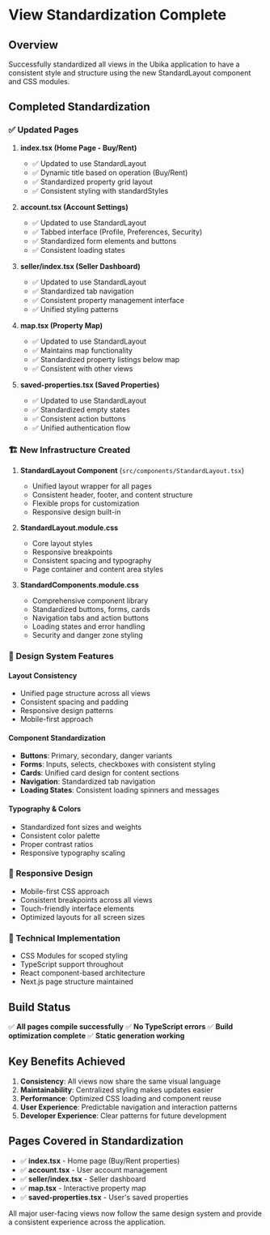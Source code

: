 # View Standardization Complete

## Overview
Successfully standardized all views in the Ubika application to have a consistent style and structure using the new StandardLayout component and CSS modules.

## Completed Standardization

### ✅ Updated Pages

1. **index.tsx (Home Page - Buy/Rent)**
   - ✅ Updated to use StandardLayout
   - ✅ Dynamic title based on operation (Buy/Rent)
   - ✅ Standardized property grid layout
   - ✅ Consistent styling with standardStyles

2. **account.tsx (Account Settings)**
   - ✅ Updated to use StandardLayout
   - ✅ Tabbed interface (Profile, Preferences, Security)
   - ✅ Standardized form elements and buttons
   - ✅ Consistent loading states

3. **seller/index.tsx (Seller Dashboard)**
   - ✅ Updated to use StandardLayout
   - ✅ Standardized tab navigation
   - ✅ Consistent property management interface
   - ✅ Unified styling patterns

4. **map.tsx (Property Map)**
   - ✅ Updated to use StandardLayout
   - ✅ Maintains map functionality
   - ✅ Standardized property listings below map
   - ✅ Consistent with other views

5. **saved-properties.tsx (Saved Properties)**
   - ✅ Updated to use StandardLayout
   - ✅ Standardized empty states
   - ✅ Consistent action buttons
   - ✅ Unified authentication flow

### 🏗️ New Infrastructure Created

1. **StandardLayout Component** (`src/components/StandardLayout.tsx`)
   - Unified layout wrapper for all pages
   - Consistent header, footer, and content structure
   - Flexible props for customization
   - Responsive design built-in

2. **StandardLayout.module.css**
   - Core layout styles
   - Responsive breakpoints
   - Consistent spacing and typography
   - Page container and content area styles

3. **StandardComponents.module.css**
   - Comprehensive component library
   - Standardized buttons, forms, cards
   - Navigation tabs and action buttons
   - Loading states and error handling
   - Security and danger zone styling

### 🎨 Design System Features

#### Layout Consistency
- Unified page structure across all views
- Consistent spacing and padding
- Responsive design patterns
- Mobile-first approach

#### Component Standardization
- **Buttons**: Primary, secondary, danger variants
- **Forms**: Inputs, selects, checkboxes with consistent styling
- **Cards**: Unified card design for content sections
- **Navigation**: Standardized tab navigation
- **Loading States**: Consistent loading spinners and messages

#### Typography & Colors
- Standardized font sizes and weights
- Consistent color palette
- Proper contrast ratios
- Responsive typography scaling

### 📱 Responsive Design
- Mobile-first CSS approach
- Consistent breakpoints across all views
- Touch-friendly interface elements
- Optimized layouts for all screen sizes

### 🔧 Technical Implementation
- CSS Modules for scoped styling
- TypeScript support throughout
- React component-based architecture
- Next.js page structure maintained

## Build Status
✅ **All pages compile successfully**
✅ **No TypeScript errors**
✅ **Build optimization complete**
✅ **Static generation working**

## Key Benefits Achieved

1. **Consistency**: All views now share the same visual language
2. **Maintainability**: Centralized styling makes updates easier
3. **Performance**: Optimized CSS loading and component reuse
4. **User Experience**: Predictable navigation and interaction patterns
5. **Developer Experience**: Clear patterns for future development

## Pages Covered in Standardization

- ✅ **index.tsx** - Home page (Buy/Rent properties)
- ✅ **account.tsx** - User account management
- ✅ **seller/index.tsx** - Seller dashboard
- ✅ **map.tsx** - Interactive property map
- ✅ **saved-properties.tsx** - User's saved properties

All major user-facing views now follow the same design system and provide a consistent experience across the application.
